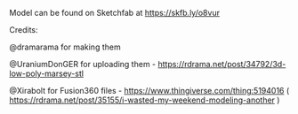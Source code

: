 Model can be found on Sketchfab at https://skfb.ly/o8vur

Credits: 

@dramarama for making them

@UraniumDonGER for uploading them - https://rdrama.net/post/34792/3d-low-poly-marsey-stl

@Xirabolt for Fusion360 files - https://www.thingiverse.com/thing:5194016 ( https://rdrama.net/post/35155/i-wasted-my-weekend-modeling-another )
